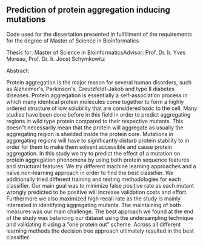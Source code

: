 ## Prediction of protein aggregation inducing mutations

Code used for the dissertation presented in fulfillment of the requirements for the degree of Master of Science in Bioinformatics

Thesis for: Master of Science in BioinformaticsAdvisor: Prof. Dr. Ir. Yves Moreau, Prof. Dr. Ir. Joost Schymkowitz

Abstract:

Protein aggregation is the major reason for several human disorders, such as Alzheimer's, Parkinson's, Creutzfeldt-Jakob and type II diabetes diseases. Protein aggregation is essentially a self-association process in which many identical protein molecules come together to form a highly ordered structure of low solubility that are considered toxic to the cell. Many studies have been done before in this field in order to predict aggregating regions in wild type protein compared to their respective mutants. This doesn‟t necessarily mean that the protein will aggregate as usually the aggregating region is shielded inside the protein core. Mutations in aggregating regions will have to significantly disturb protein stability to in order for them to make them solvent accessible and cause protein aggregation. In this study we try to predict the effect of a mutation on protein aggregation phenomena by using both protein sequence features and structural features. We try different machine learning approaches and a naïve non-learning approach in order to find the best classifier. We additionally tried different training and testing methodologies for each classifier. Our main goal was to minimize false positive rate as each mutant wrongly predicted to be positive will increase validation costs and effort. Furthermore we also maximized high recall rate as the study is mainly interested in identifying aggregating mutants. The maintaining of both measures was our main challenge. The best approach we found at the end of the study was balancing our dataset using the undersampling technique and validating it using a “one protein out” scheme. Across all different learning methods the decision tree approach ultimately resulted in the best classifier.
